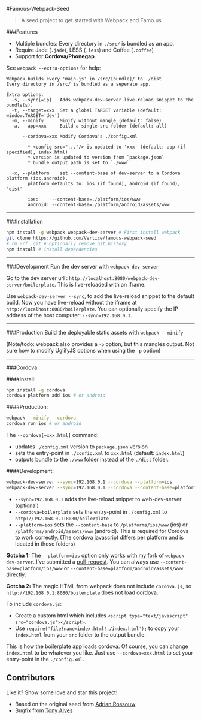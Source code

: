 #Famous-Webpack-Seed
> A seed project to get started with Webpack and Famo.us

###Features

* Multiple bundles: Every directory in `./src/` is bundled as an app.
* Require Jade (`.jade`), LESS (`.less`) and Coffee (`.coffee`)
* Support for **Cordova/Phonegap**.

See `webpack --extra-options` for help:

```
Webpack builds every 'main.js' in /src/[bundle]/ to ./dist
Every directory in /src/ is bundled as a seperate app.

Extra options:
  -s, --sync[=ip]   Adds webpack-dev-server live-reload snippet to the bundle(s).
  -t, --target=xxx  Set a global TARGET variable (default: window.TARGET='dev')
  -m, --minify      Minify without mangle (default: false)
  -a, --app=xxx     Build a single src folder (default: all)

      --cordova=xxx Modify Cordova's ./config.xml
        
        * <config src="..."/> is updated to 'xxx' (default: app (if specified), index.html)
        * version is updated to version from `package.json`
        * bundle output path is set to `./www`

  -x, --platform    set --content-base of dev-server to a Cordova platform (ios,android).
        platform defaults to: ios (if found), android (if found), 'dist'

        ios:     --content-base=./platform/ios/www
        android: --content-base=./platform/android/assets/www

```

---

###Installation

```bash
npm install -g webpack webpack-dev-server # First install webpack
git clone https://github.com/Vertice/famous-webpack-seed
# rm -rf .git # optionally remove git history
npm install # install dependencies
```

---

###Development
Run the dev server with ```webpack-dev-server```

Go to the dev server url : ```http://localhost:8080/webpack-dev-server/boilerplate```. This is live-reloaded with an iframe.

Use ```webpack-dev-server --sync```, to add the live-reload snippet to the default build. Now you have live-reload without the iframe at ```http://localhost:8080/boilerplate```. You can optionally specify the IP address of the host computer: `--sync=192.168.0.1`.

---

###Production
Build the deployable static assets with ```webpack --minify```


(Note/todo: webpack also provides a `-p` option, but this mangles output. Not sure how to modify UglifyJS options when using the `-p` option)

---

###Cordova 

####Install:
```bash
npm install -g cordova
cordova platform add ios # or android
```

####Production:
```bash
webpack --minify --cordova
cordova run ios # or android
```

The `--cordova[=xxx.html]` command:

* updates `./config.xml` version to `package.json` version
* sets the entry-point in `./config.xml` to `xxx.html` (default: `index.html`)
* outputs bundle to the `./www` folder instead of the `./dist` folder.

####Development:
```bash
webpack-dev-server --sync=192.168.0.1 --cordova --platform=ios
webpack-dev-server --sync=192.168.0.1 --cordova --content-base=platform/ios/www #alternative
```

* `--sync=192.168.0.1` adds the live-reload snippet to web-dev-server (optional)
* `--cordova=boilerplate` sets the entry-point in `./config.xml` to `http://192.168.0.1:8080/boilerplate` 
* `--platform=ios` sets the `--content-base` to `/platforms/ios/www` (ios) or `/platforms/android/assets/www` (android). This is required for Cordova to work correctly. (The cordova javascript differs per platform and is located in those folders)

**Gotcha 1:** The `--platform=ios` option only works with [my fork](https://github.com/markmarijnissen/webpack-dev-server) of `webpack-dev-server`. I've submitted a [pull-request](https://github.com/webpack/webpack-dev-server/pull/41). You can always use `--content-base=platform/ios/www` or `--content-base=platform/android/assets/www` directly.

**Gotcha 2:** The magic HTML from webpack does not include `cordova.js`, so `http://192.168.0.1:8080/boilerplate` does not load cordova. 

To include `cordova.js`:

* Create a custom html which includes `<script type="text/javascript" src="cordova.js"></script>`. 
* Use `require('file?name=index.html!./index.html');` to copy your `index.html` from your `src` folder to the output bundle. 

This is how the boilerplate app loads cordova. Of course, you can change `index.html` to be whatever you like. Just use `--cordova=xxx.html` to set your entry-point in the `./config.xml`.

## Contributors

Like it? Show some love and star this project!

* Based on the original seed from [Adrian Rossouw](https://github.com/Vertice/famous-webpack-seed)
* Bugfix from [Tony Alves](https://github.com/talves/)